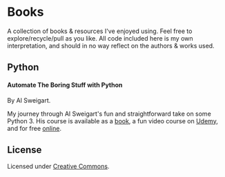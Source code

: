# Books


A collection of books & resources I've enjoyed using. Feel free to explore/recycle/pull as you like. All code included here is my own interpretation, and should in no way reflect on the authors & works used.  


## Python


#### Automate The Boring Stuff with Python

  By Al Sweigart.

My journey through Al Sweigart's fun and straightforward take on some Python 3. His course is available as a [book](http://www.amazon.com/gp/product/1593275994/ref=as_li_qf_sp_asin_il_tl?ie=UTF8&camp=1789&creative=9325&creativeASIN=1593275994&linkCode=as2&tag=playwithpyth-20&linkId=2KIYOE7RFLG7D2RJ), a fun video course on [Udemy](udemy.com/automate), and for free [online](https://automatetheboringstuff.com/).



## License

Licensed under [Creative Commons](https://creativecommons.org/licenses/).
